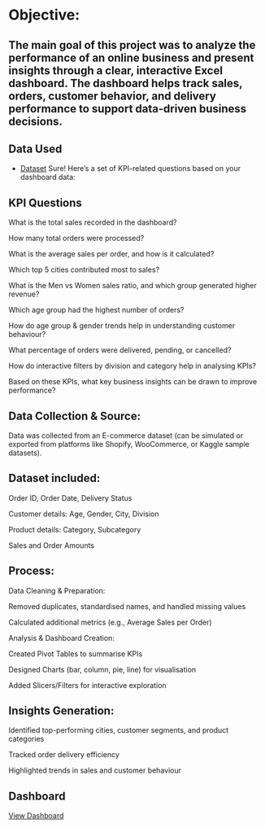# Objective:
## The main goal of this project was to analyze the performance of an online business and present insights through a clear, interactive Excel dashboard. The dashboard helps track sales, orders, customer behavior, and delivery performance to support data-driven business decisions.
## Data Used
- <a href="https://github.com/sudipto18/Dashboard---E-Commerce-Business-/blob/main/Dashboard%20-%20E-Commerce%20Business%20-%201st%20project.xlsx">Dataset</a>
Sure! Here’s a set of KPI-related questions based on your dashboard data:

## KPI Questions

What is the total sales recorded in the dashboard?

How many total orders were processed?

What is the average sales per order, and how is it calculated?

Which top 5 cities contributed most to sales?

What is the Men vs Women sales ratio, and which group generated higher revenue?

Which age group had the highest number of orders?

How do age group & gender trends help in understanding customer behaviour?

What percentage of orders were delivered, pending, or cancelled?

How do interactive filters by division and category help in analysing KPIs?

Based on these KPIs, what key business insights can be drawn to improve performance?

## Data Collection & Source:

Data was collected from an E-commerce dataset (can be simulated or exported from platforms like Shopify, WooCommerce, or Kaggle sample datasets).

## Dataset included:

Order ID, Order Date, Delivery Status

Customer details: Age, Gender, City, Division

Product details: Category, Subcategory

Sales and Order Amounts

## Process:

Data Cleaning & Preparation:

Removed duplicates, standardised names, and handled missing values

Calculated additional metrics (e.g., Average Sales per Order)

Analysis & Dashboard Creation:

Created Pivot Tables to summarise KPIs

Designed Charts (bar, column, pie, line) for visualisation

Added Slicers/Filters for interactive exploration

## Insights Generation:

Identified top-performing cities, customer segments, and product categories

Tracked order delivery efficiency

Highlighted trends in sales and customer behaviour
## Dashboard 
<a href ="https://github.com/sudipto18/Dashboard---E-Commerce-Business-/blob/main/Screenshot%202025-09-21%20112937.png">View Dashboard</a>
